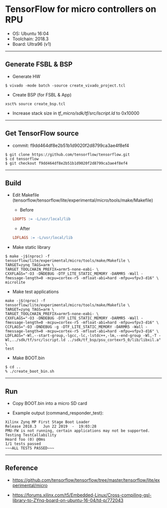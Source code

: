 # TensorFlow for micro controllers on RPU

- OS: Ubuntu 16:04
- Toolchain: 2018.3
- Board: Ultra96 (v1)

***

## Generate FSBL & BSP

- Generate HW

```shell-session
$ vivado -mode batch -source create_vivado_project.tcl
```

- Create BSP (for FSBL & App)

```shell-session
xsct% source create_bsp.tcl
```

- Increase stack size in _tf_micro/sdk/tf/src/lscript.ld_ to 0x10000

***

## Get TensorFlow source

- commit: f9dd464df8e2b51b1d9020f2d8799ca3ae4f8ef4

```shell-session
$ git clone https://github.com/tensorflow/tensorflow.git
$ cd tensorflow
$ git checkout f9dd464df8e2b51b1d9020f2d8799ca3ae4f8ef4
```

***

## Build

- Edit Makefile (tensorflow/tensorflow/lite/experimental/micro/tools/make/Makefile)

  - Before

  ```Makefile
  LDOPTS := -L/usr/local/lib
  ```

  - After

  ```Makefile
  LDFLAGS := -L/usr/local/lib
  ```

- Make static library

```shell-session
$ make -j$(nproc) -f tensorflow/lite/experimental/micro/tools/make/Makefile \
TARGET=zynq TAGS=arm \
TARGET_TOOLCHAIN_PREFIX=armr5-none-eabi- \
CXXFLAGS="-O3 -DNDEBUG -DTF_LITE_STATIC_MEMORY -DARMR5 -Wall -fmessage-length=0 -mcpu=cortex-r5 -mfloat-abi=hard -mfpu=vfpv3-d16" \
microlite
```

- Make test applications

```shell-session
make -j$(nproc) -f tensorflow/lite/experimental/micro/tools/make/Makefile \
TARGET=zynq TAGS=arm \
TARGET_TOOLCHAIN_PREFIX=armr5-none-eabi- \
CXXFLAGS="-O3 -DNDEBUG -DTF_LITE_STATIC_MEMORY -DARMR5 -Wall -fmessage-length=0 -mcpu=cortex-r5 -mfloat-abi=hard -mfpu=vfpv3-d16" \
CCFLAGS="-O3 -DNDEBUG -g -DTF_LITE_STATIC_MEMORY -DARMR5 -Wall -fmessage-length=0 -mcpu=cortex-r5 -mfloat-abi=hard -mfpu=vfpv3-d16" \
LDFLAGS="-Wl,--start-group,-lgcc,-lc,-lstdc++,-lm,--end-group -Wl,-T -Wl,../sdk/tf/src/lscript.ld ../sdk/tf_bsp/psu_cortexr5_0/lib/libxil.a" \
test
```

- Make BOOT.bin

```shell-session
$ cd ..
% ./create_boot_bin.sh
```

***

## Run

- Copy BOOT.bin into a micro SD card

- Example output (command_responder_test):

```shell-session
Xilinx Zynq MP First Stage Boot Loader
Release 2018.3   Jun 22 2019  -  19:03:28
PMU-FW is not running, certain applications may not be supported.
Testing TestCallability
Heard foo (0) @0ms
1/1 tests passed
~~~ALL TESTS PASSED~~~
```

***

## Reference

- https://github.com/tensorflow/tensorflow/tree/master/tensorflow/lite/experimental/micro

- https://forums.xilinx.com/t5/Embedded-Linux/Cross-compiling-gsl-library-to-ZYnq-board-on-ubuntu-16-04/td-p/772043
